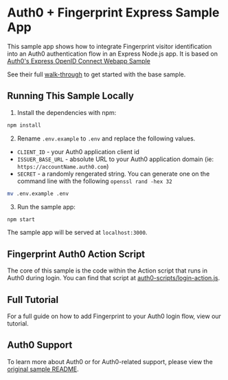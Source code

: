 # Auth0 + Fingerprint Express Sample App

This sample app shows how to integrate Fingerprint visitor identification into an Auth0 authentication flow in an Express Node.js app. It is based on [Auth0's Express OpenID Connect Webapp Sample](https://github.com/auth0-samples/auth0-express-webapp-sample/tree/master/01-Login)

See their full [walk-through](https://auth0.com/docs/quickstart/webapp/express) to get started with the base sample.

## Running This Sample Locally

1. Install the dependencies with npm:

```bash
npm install
```

2. Rename `.env.example` to `.env` and replace the following values.

- `CLIENT_ID` - your Auth0 application client id
- `ISSUER_BASE_URL` - absolute URL to your Auth0 application domain (ie: `https://accountName.auth0.com`)
- `SECRET` - a randomly rengerated string. You can generate one on the command line with the following `openssl rand -hex 32`

```bash
mv .env.example .env
```

3. Run the sample app:

```bash
npm start
```

The sample app will be served at `localhost:3000`.

## Fingerprint Auth0 Action Script

The core of this sample is the code within the Action script that runs in Auth0 during login. You can find that script at [auth0-scripts/login-action.js](https://github.com/KeshiaRose/auth0-express-fingerprint-sample/blob/master/02-Fingerprint/auth0-scripts/login-action.js).

## Full Tutorial

For a full guide on how to add Fingerprint to your Auth0 login flow, view our tutorial.

## Auth0 Support

To learn more about Auth0 or for Auth0-related support, please view the [original sample README](https://github.com/auth0-samples/auth0-express-webapp-sample/tree/master/01-Login).
